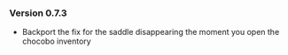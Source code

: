 ### Version 0.7.3
* Backport the fix for the saddle disappearing the moment you open the chocobo inventory